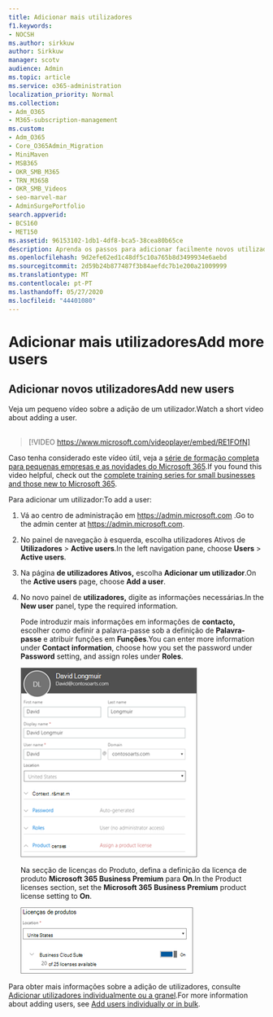 ```yaml
---
title: Adicionar mais utilizadores
f1.keywords:
- NOCSH
ms.author: sirkkuw
author: Sirkkuw
manager: scotv
audience: Admin
ms.topic: article
ms.service: o365-administration
localization_priority: Normal
ms.collection:
- Adm_O365
- M365-subscription-management
ms.custom:
- Adm_O365
- Core_O365Admin_Migration
- MiniMaven
- MSB365
- OKR_SMB_M365
- TRN_M365B
- OKR_SMB_Videos
- seo-marvel-mar
- AdminSurgePortfolio
search.appverid:
- BCS160
- MET150
ms.assetid: 96153102-1db1-4df8-bca5-38cea80b65ce
description: Aprenda os passos para adicionar facilmente novos utilizadores, proteger os seus dispositivos e atribuir funções no Microsoft 365 Business Premium.
ms.openlocfilehash: 9d2efe62ed1c48df5c10a765b8d3499934e6aebd
ms.sourcegitcommit: 2d59b24b877487f3b84aefdc7b1e200a21009999
ms.translationtype: MT
ms.contentlocale: pt-PT
ms.lasthandoff: 05/27/2020
ms.locfileid: "44401080"
---
```

# <a name="add-more-users"></a><span data-ttu-id="75576-103">Adicionar mais utilizadores</span><span class="sxs-lookup"><span data-stu-id="75576-103">Add more users</span></span>

## <a name="add-new-users"></a><span data-ttu-id="75576-104">Adicionar novos utilizadores</span><span class="sxs-lookup"><span data-stu-id="75576-104">Add new users</span></span>

<span data-ttu-id="75576-105">Veja um pequeno vídeo sobre a adição de um utilizador.</span><span class="sxs-lookup"><span data-stu-id="75576-105">Watch a short video about adding a user.</span></span> <br><br>

> [!VIDEO https://www.microsoft.com/videoplayer/embed/RE1FOfN] 

<span data-ttu-id="75576-106">Caso tenha considerado este vídeo útil, veja a [série de formação completa para pequenas empresas e as novidades do Microsoft 365](https://support.office.com/article/6ab4bbcd-79cf-4000-a0bd-d42ce4d12816).</span><span class="sxs-lookup"><span data-stu-id="75576-106">If you found this video helpful, check out the [complete training series for small businesses and those new to Microsoft 365](https://support.office.com/article/6ab4bbcd-79cf-4000-a0bd-d42ce4d12816).</span></span>

<span data-ttu-id="75576-107">Para adicionar um utilizador:</span><span class="sxs-lookup"><span data-stu-id="75576-107">To add a user:</span></span>

1. <span data-ttu-id="75576-108">Vá ao centro de administração em <a href="https://go.microsoft.com/fwlink/p/?linkid=837890" target="_blank">https://admin.microsoft.com</a> .</span><span class="sxs-lookup"><span data-stu-id="75576-108">Go to the admin center at <a href="https://go.microsoft.com/fwlink/p/?linkid=837890" target="_blank">https://admin.microsoft.com</a>.</span></span> 
2. <span data-ttu-id="75576-109">No painel de navegação à esquerda, escolha utilizadores Ativos de **Utilizadores** \> **Active users**.</span><span class="sxs-lookup"><span data-stu-id="75576-109">In the left navigation pane, choose **Users** \> **Active users**.</span></span>
3. <span data-ttu-id="75576-110">Na página **de utilizadores Ativos,** escolha **Adicionar um utilizador**.</span><span class="sxs-lookup"><span data-stu-id="75576-110">On the **Active users** page, choose **Add a user**.</span></span>
4. <span data-ttu-id="75576-111">No novo painel de **utilizadores,** digite as informações necessárias.</span><span class="sxs-lookup"><span data-stu-id="75576-111">In the **New user** panel, type the required information.</span></span> 
  
    <span data-ttu-id="75576-112">Pode introduzir mais informações em informações de **contacto,** escolher como definir a palavra-passe sob a definição de **Palavra-passe** e atribuir funções em **Funções**.</span><span class="sxs-lookup"><span data-stu-id="75576-112">You can enter more information under **Contact information**, choose how you set the password under **Password** setting, and assign roles under **Roles**.</span></span>
      
    ![Enter user information in the New user card](../media/f04d39ca-48be-4868-8330-8552a4754c8b.png)
      
    <span data-ttu-id="75576-114">Na secção de licenças do Produto, defina a definição da licença de produto **Microsoft 365 Business Premium** para **On**.</span><span class="sxs-lookup"><span data-stu-id="75576-114">In the Product licenses section, set the **Microsoft 365 Business Premium** product license setting to **On**.</span></span>
      
    ![Set the license setting to On position](../media/7404f7f7-93bc-44a3-9ffb-4208b5b17402.png)
  
<span data-ttu-id="75576-116">Para obter mais informações sobre a adição de utilizadores, consulte [Adicionar utilizadores individualmente ou a granel](https://docs.microsoft.com/office365/admin/add-users/add-users).</span><span class="sxs-lookup"><span data-stu-id="75576-116">For  more information about adding users, see [Add users individually or in bulk](https://docs.microsoft.com/office365/admin/add-users/add-users).</span></span>
  
